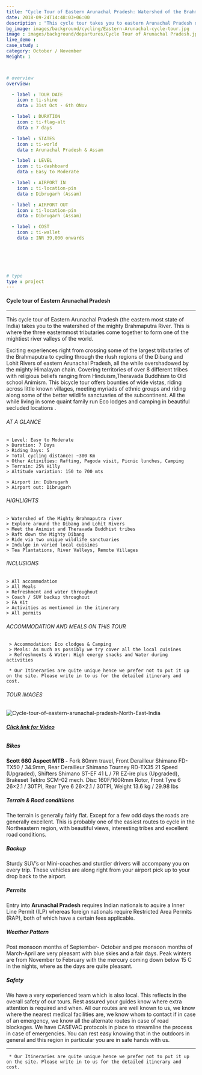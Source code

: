 ```yaml
---
title: "Cycle Tour of Eastern Arunachal Pradesh: Watershed of the Brahmaputra | 7 days "
date: 2018-09-24T14:48:03+06:00
description : "This cycle tour takes you to eastern Arunachal Pradesh on a multiday cycling journey"
bg_image: images/background/cycling/Eastern-Arunachal-cycle-tour.jpg
image : images/background/departures/Cycle Tour of Arunachal Pradesh.jpg
live_demo : 
case_study : 
category: October / November
Weight: 1



# overview
overview:

  - label : TOUR DATE
    icon : ti-shine
    data : 31st Oct - 6th ONov

  - label : DURATION
    icon : ti-flag-alt
    data : 7 days

  - label : STATES
    icon : ti-world
    data : Arunachal Pradesh & Assam

  - label : LEVEL
    icon : ti-dashboard
    data : Easy to Moderate

  - label : AIRPORT IN
    icon : ti-location-pin
    data : Dibrugarh (Assam)

  - label : AIRPORT OUT
    icon : ti-location-pin
    data : Dibrugarh (Assam)

  - label : COST
    icon : ti-wallet
    data : INR 39,000 onwards

  

 


# type
type : project
---
```


#### Cycle tour of Eastern Arunachal Pradesh

---
This cycle tour of Eastern Arunachal Pradesh (the eastern most state of India) takes you to the watershed of the mighty Brahmaputra River. This is where the three easternmost tributaries come together to form one of the mightiest river valleys of the world.

Exciting experiences right from crossing some of the largest tributaries of the Brahmaputra to cycling through the rlush regions of the Dibang and Lohit Rivers of eastern Arunachal Pradesh, all the while overshadowed by the mighty Himalayan chain. Covering territories of over 8 different tribes with religious beliefs ranging from Hinduism,Theravada Buddhism to Old school Animism. This bicycle tour offers bounties of wide vistas, riding across little known villages, meeting myriads of ethnic groups and riding along some of the better wildlife sanctuaries of the subcontinent. All the while living in some quaint family run Eco lodges and camping in beautiful secluded locations .



###### AT A GLANCE
```
> Level: Easy to Moderate
> Duration: 7 Days
> Riding Days: 5
> Total cycling distance: ~300 Km
> Other Activities: Rafting, Pagoda visit, Picnic lunches, Camping
> Terrain: 25% Hilly 
> Altitude variation: 150 to 700 mts

> Airport in: Dibrugarh
> Airport out: Dibrugarh
```


###### HIGHLIGHTS
```
> Watershed of the Mighty Brahmaputra river
> Explore around the Dibang and Lohit Rivers
> Meet the Animist and Theravada Buddhist tribes 
> Raft down the Mighty Dibang
> Ride via two unique wildlife sanctuaries
> Indulge in varied local cuisines
> Tea Plantations, River Valleys, Remote Villages
```

###### INCLUSIONS
```
> All accommodation
> All Meals
> Refreshment and water throughout
> Coach / SUV backup throughout
> FA Kit
> Activities as mentioned in the itinerary
> All permits
```

###### ACCOMMODATION AND MEALS ON THIS TOUR

```
 > Accommodation: Eco clodges & Camping
 > Meals: As much as possibly we try cover all the local cuisines
 > Refreshments & Water: High energy snacks and Water during activities  
```

``` * Our Itineraries are quite unique hence we prefer not to put it up on the site. Please write in to us for the detailed itinerary and cost.```

###### TOUR IMAGES

![Cycle-tour-of-eastern-arunachal-pradesh-North-East-India](/images/background/cycling/eastern-arunachal-pradesh-cycle-tour-gallery.jpg)

###### [**Click link for Video** ](https://www.youtube.com/watch?v=AV5-Chp6p14&ab_channel=NorthBynortheast)

##### Bikes

**Scott 660 Aspect MTB  -**
Fork 80mm travel, Front Derailleur Shimano FD-TX50 / 34.9mm, Rear Derailleur Shimano Tourney RD-TX35 21 Speed (Upgraded), Shifters Shimano ST-EF 41 L / 7R EZ-ire plus (Upgraded), Brakeset Tektro SCM-02 mech. Disc 160F/160Rmm Rotor, Front Tyre 6 26×2.1 / 30TPI, Rear Tyre 6 26×2.1 / 30TPI, Weight 13.6 kg / 29.98 lbs

##### Terrain & Road conditiions

The terrain is generally fairly flat. Except for a few odd days the roads are generally excellent. This is probably one of the easiest routes to cycle in the Northeastern region, with beautiful views, interesting tribes and excellent road conditions.

##### Backup
Sturdy SUV’s or Mini-coaches and sturdier drivers will accompany you on every trip. These vehicles are along right from your airport pick up to your drop back to the airport.

##### Permits
Entry into **Arunachal Pradesh** requires Indian nationals to aquire a Inner Line Permit (ILP) whereas foreign nationals require Restricted Area Permits (RAP), both of which have a certain fees applicable.

##### Weather Pattern
Post monsoon months of September- October and pre monsoon months of March-April are very pleasant with blue skies and a fair days. Peak winters are from November to February with the mercury coming down below 15 C in the nights, where as the days are quite pleasant.

##### Safety 
We have a very experienced team which is also local. This reflects in the overall safety of our tours. Rest assured your guides know where extra attention is required and when. All our routes are well known to us, we know where the nearest medical facilities are, we know whom to contact if in case of an emergency, we know all the alternate routes in case of road blockages. We have CASEVAC protocols in place to streamline the process in case of emergencies. You can rest easy knowing that in the outdoors in general and this region in particular you are in safe hands with us.

---

``` * Our Itineraries are quite unique hence we prefer not to put it up on the site. Please write in to us for the detailed itinerary and cost.```